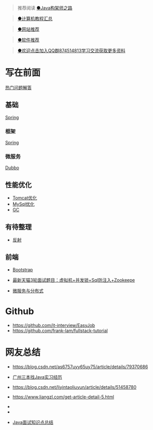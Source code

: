> 推荐阅读
> [●Java构架师之路](https://ysyluminous.github.io/JavaLeaning)

> [●计算机教程汇总](https://blog.csdn.net/qq_33840251/article/details/89609887)

> [●网站推荐](https://www.jianshu.com/p/302c789b2799) 

> [●软件推荐](https://blog.csdn.net/qq_33840251/article/details/89674753)

> [●欢迎点击加入QQ群874514813学习交流获取更多资料](https://jq.qq.com/?_wv=1027&k=5KVEQ2o)

# 写在前面
[热门问题解答](https://blog.csdn.net/qq_33840251/article/details/89675471)


## 基础
[Spring](https://blog.csdn.net/qq_33840251/article/details/90744117)


### 框架
[Spring](https://blog.csdn.net/qq_33840251/article/details/90178962)

### 微服务
[Dubbo](https://blog.csdn.net/qq_33840251/article/details/90649476)


## 性能优化
- [Tomcat优化](https://blog.csdn.net/qq_33840251/article/details/90085505)
- [MySql优化](https://blog.csdn.net/qq_33840251/article/details/88752082)
- [GC](https://blog.csdn.net/qq_33840251/article/details/90179423)
## 有待整理
- [反射](https://mp.csdn.net/mdeditor/90178998#)


## 前端

- [Bootstrap](https://blog.csdn.net/qq_33840251/article/details/90611076)
- [最新天猫3轮面试题目：虚拟机+并发锁+Sql防注入+Zookeepe](https://blog.csdn.net/qq_33840251/article/details/90543207)


- [微服务与分布式](https://blog.csdn.net/qq_33840251/article/details/88752109)



# Github
- https://github.com/it-interview/EasyJob
- https://github.com/frank-lam/fullstack-tutorial



# 网友总结
- https://blog.csdn.net/as6757uyy65uy75/article/details/79370686

- [广州三本找Java实习经历](https://segmentfault.com/a/1190000015349795)
- https://blog.csdn.net/liyintaoliuyun/article/details/51458780
- https://www.liangzl.com/get-article-detail-5.html

- 
- 

- [Java面试知识点总结](https://github.com/it-interview/EasyJob/blob/master/Questions/java_summary.md)